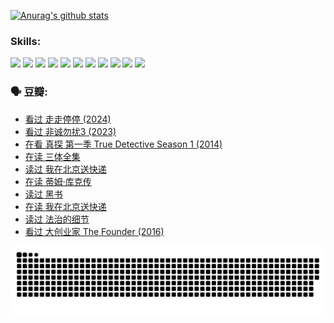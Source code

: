 
[![Anurag's github stats](https://github-readme-stats.vercel.app/api?username=w940853815)](https://github.com/anuraghazra/github-readme-stats)

### Skills:

<code><img height="32" src="https://cdn.jsdelivr.net/npm/simple-icons@v5/icons/python.svg"></code>
<code><img height="32" src="https://cdn.jsdelivr.net/npm/simple-icons@v5/icons/javascript.svg"></code>
<code><img height="32" src="https://cdn.jsdelivr.net/npm/simple-icons@v5/icons/django.svg"></code>
<code><img height="32" src="https://cdn.jsdelivr.net/npm/simple-icons@v5/icons/flask.svg"></code>
<code><img height="32" src="https://cdn.jsdelivr.net/npm/simple-icons@v5/icons/vuetify.svg"></code>
<code><img height="32" src="https://cdn.jsdelivr.net/npm/simple-icons@v5/icons/git.svg"></code>
<code><img height="32" src="https://cdn.jsdelivr.net/npm/simple-icons@v5/icons/docker.svg"></code>
<code><img height="32" src="https://cdn.jsdelivr.net/npm/simple-icons@v5/icons/postgresql.svg"></code>
<code><img height="32" src="https://cdn.jsdelivr.net/npm/simple-icons@v5/icons/elasticsearch.svg"></code>
<code><img height="32" src="https://cdn.jsdelivr.net/npm/simple-icons@v5/icons/macos.svg"></code>
<code><img height="32" src="https://cdn.jsdelivr.net/npm/simple-icons@v5/icons/linux.svg"></code>

### 🗣 豆瓣:

<!-- DOUBAN-ACTIVITIES:START -->
- [看过 走走停停‎ (2024)](https://www.douban.com/people/136069238/status/4684430230/?_i=24070545)
- [看过 非诚勿扰3‎ (2023)](https://www.douban.com/people/136069238/status/4676324100/?_i=24070545)
- [在看 真探 第一季 True Detective Season 1‎ (2014)](https://www.douban.com/people/136069238/status/4673382852/?_i=24070545)
- [在读 三体全集](https://www.douban.com/people/136069238/status/4672842521/?_i=24070545)
- [读过 我在北京送快递](https://www.douban.com/people/136069238/status/4672842036/?_i=24070545)
- [在读 蒂姆·库克传](https://www.douban.com/people/136069238/status/4663517053/?_i=24070545)
- [读过 黑书](https://www.douban.com/people/136069238/status/4663516022/?_i=24070545)
- [在读 我在北京送快递](https://www.douban.com/people/136069238/status/4658098365/?_i=24070545)
- [读过 法治的细节](https://www.douban.com/people/136069238/status/4657347558/?_i=24070545)
- [看过 大创业家 The Founder‎ (2016)](https://www.douban.com/people/136069238/status/4649667693/?_i=24070545)
<!-- DOUBAN-ACTIVITIES:END -->


![Snake animation](https://raw.githubusercontent.com/w940853815/w940853815/output/github-contribution-grid-snake.svg)

<!--
**w940853815/w940853815** is a ✨ _special_ ✨ repository because its `README.md` (this file) appears on your GitHub profile.

Here are some ideas to get you started:

- 🔭 I’m currently working on ...
- 🌱 I’m currently learning ...
- 👯 I’m looking to collaborate on ...
- 🤔 I’m looking for help with ...
- 💬 Ask me about ...
- 📫 How to reach me: ...
- 😄 Pronouns: ...
- ⚡ Fun fact: ...
-->

